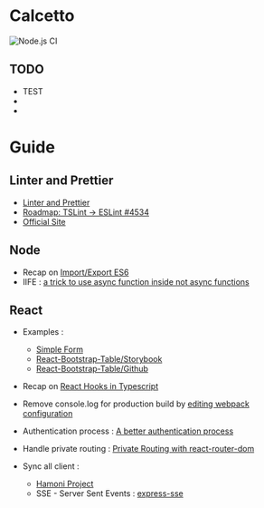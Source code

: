 # Calcetto
![Node.js CI](https://github.com/paolocattani/calcetto/workflows/Node.js%20CI/badge.svg?branch=develop&event=push)

## TODO
- TEST
-
-

# Guide

## Linter and Prettier
- [Linter and Prettier](https://www.robertcooper.me/using-eslint-and-prettier-in-a-typescript-project)
- [Roadmap: TSLint -> ESLint #4534](https://github.com/palantir/tslint/issues/4534)
 - [Official Site](https://eslint.org/docs/user-guide/configuring)

## Node
- Recap on [Import/Export ES6](https://medium.com/@etherealm/named-export-vs-default-export-in-es6-affb483a0910)
- IIFE : [a trick to use async function inside not async functions](https://medium.com/javascript-in-plain-english/https-medium-com-javascript-in-plain-english-stop-feeling-iffy-about-using-an-iife-7b0292aba174)


## React
- Examples :
  - [Simple Form](https://www.carlrippon.com/building-super-simple-react-form-component-typescript-basics/)
  - [React-Bootstrap-Table/Storybook](https://react-bootstrap-table.github.io/react-bootstrap-table2/storybook/index.html?selectedKind=Cell%20Editing&selectedStory=Click%20to%20Edit&full=0&addons=1&stories=1&panelRight=0&addonPanel=storybook%2Factions%2Factions-panel)
  - [React-Bootstrap-Table/Github](https://github.com/react-bootstrap-table/react-bootstrap-table2)

- Recap on [React Hooks in Typescript](https://medium.com/@jrwebdev/react-hooks-in-typescript-88fce7001d0d)
- Remove console.log for production build by [editing webpack configuration](https://stackoverflow.com/questions/56276325/how-can-remove-console-log-in-the-production-build-of-a-react-application-create)
- Authentication process : [A better authentication process](https://stackoverflow.com/questions/59422159/redirecting-a-user-to-the-page-they-requested-after-successful-authentication-wi/59423442#59423442)
- Handle private routing : [Private Routing with react-router-dom](https://stackoverflow.com/questions/47747754/how-to-rewrite-the-protected-router-using-typescript-and-react-router-4-and-5)
- Sync all client :
  - [Hamoni Project](https://github.com/pmbanugo/realtime-react-datatable)
  - SSE - Server Sent Events : [express-sse](https://www.npmjs.com/package/express-sse)
